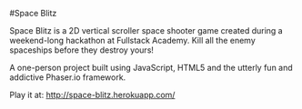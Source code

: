 #Space Blitz

Space Blitz is a 2D vertical scroller space shooter game created during a weekend-long hackathon at Fullstack Academy. Kill all the enemy spaceships before they destroy yours! 

A one-person project built using JavaScript, HTML5 and the utterly fun and addictive Phaser.io framework. 

Play it at: http://space-blitz.herokuapp.com/

